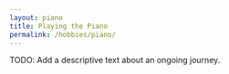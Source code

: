 ```yaml
---
layout: piano
title: Playing the Piano
permalink: /hobbies/piano/
---
```


TODO: Add a descriptive text about an ongoing journey.